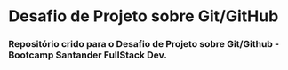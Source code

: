# Desafio de Projeto sobre Git/GitHub

### Repositório crido para o Desafio de Projeto sobre Git/Github - Bootcamp Santander FullStack Dev.
